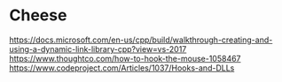 # Cheese
https://docs.microsoft.com/en-us/cpp/build/walkthrough-creating-and-using-a-dynamic-link-library-cpp?view=vs-2017
https://www.thoughtco.com/how-to-hook-the-mouse-1058467
https://www.codeproject.com/Articles/1037/Hooks-and-DLLs
